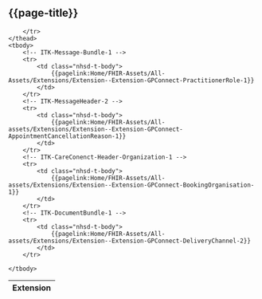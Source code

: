 ## {{page-title}}

<table data-responsive>
    <thead>
        <tr>
            <th>Extension</th>
            
        </tr>
    </thead>
    <tbody>
        <!-- ITK-Message-Bundle-1 -->
        <tr>
            <td class="nhsd-t-body">
                {{pagelink:Home/FHIR-Assets/All-Assets/Extensions/Extension--Extension-GPConnect-PractitionerRole-1}}
            </td>
        </tr>
        <!-- ITK-MessageHeader-2 -->
        <tr>
            <td class="nhsd-t-body">
                {{pagelink:Home/FHIR-Assets/All-assets/Extensions/Extension--Extension-GPConnect-AppointmentCancellationReason-1}}
            </td>
        </tr>
        <!-- ITK-CareConenct-Header-Organization-1 -->
        <tr>
            <td class="nhsd-t-body">
                {{pagelink:Home/FHIR-Assets/All-assets/Extensions/Extension--Extension-GPConnect-BookingOrganisation-1}}
            </td>
        </tr>
        <!-- ITK-DocumentBundle-1 -->
        <tr>
            <td class="nhsd-t-body">
                {{pagelink:Home/FHIR-Assets/All-assets/Extensions/Extension--Extension-GPConnect-DeliveryChannel-2}}
            </td>
        </tr>
        
    </tbody>
</table>